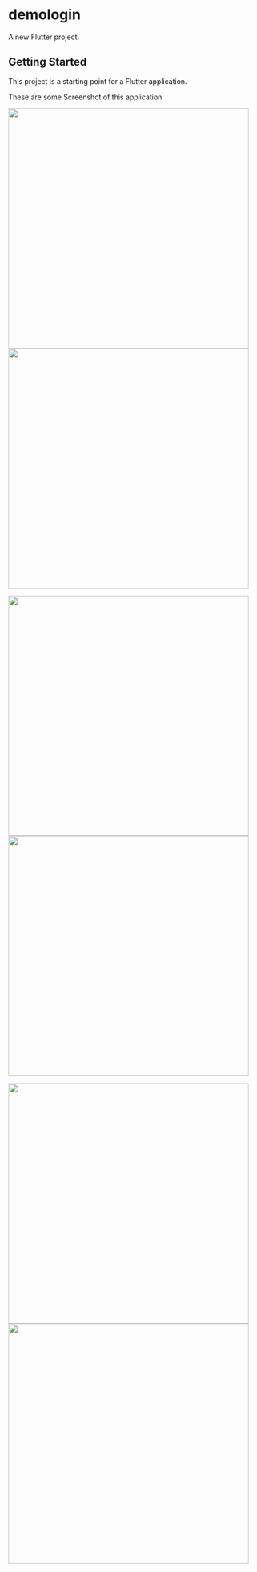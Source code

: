 # demologin

A new Flutter project.

## Getting Started

This project is a starting point for a Flutter application.

These are some Screenshot of this application.

<!-- ![Login Page](/screenshots/Login.png?raw=true "Login Page Screenshot")
![Register Page](/screenshots/Register.png?raw=true "Register Page Screenshot")
![Home Page](/screenshots/Home.png?raw=true "Home Page Screenshot")
![Drawer](/screenshots/Drawer.png?raw=true "Drawer in App")
![Gallery Page](/screenshots/Gallery.png?raw=true "Gallery Page Screenshot")
![List View](/screenshots/Listview.png?raw=true "List Page Screenshot") -->

<img src="screenshots/Login.png" width="480px" /> <img src="screenshots/Register.png" width="480x" />

<img src="screenshots/Home.png" width="480px" /><img src="screenshots/Drawer.png" width="480px" />

<img src="screenshots/Gallery.png" width="480px" /> <img src="screenshots/Listview.png" width="480px" />

<!-- <img src="screenshots/Home.png" width="300px" /> -->
